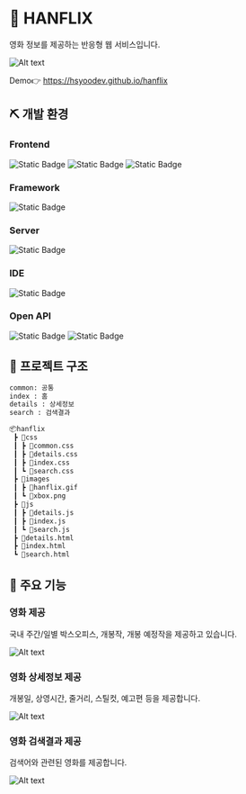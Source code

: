 # 🍿 HANFLIX

영화 정보를 제공하는 반응형 웹 서비스입니다.

![Alt text](https://github.com/hsyoodev/hanflix/assets/102946491/aafaf0b7-7735-4a64-abcf-97499d4b32be)

Demo👉 https://hsyoodev.github.io/hanflix  

## ⛏️ 개발 환경

### Frontend

![Static Badge](https://img.shields.io/badge/-html5-%23E34F26?style=for-the-badge&logo=html5&logoColor=white) ![Static Badge](https://img.shields.io/badge/-css3-%231572B6?style=for-the-badge&logo=css3&logoColor=white) ![Static Badge](<https://img.shields.io/badge/-javascript(es6)-%23F7DF1E?style=for-the-badge&logo=javascript&logoColor=white>)

### Framework

![Static Badge](https://img.shields.io/badge/-Bootstrap%20v5.3.x-%237952B3?style=for-the-badge&logo=bootstrap&logoColor=white)

### Server

![Static Badge](https://img.shields.io/badge/-github%20pages-%23222222?style=for-the-badge&logo=github&logoColor=white)

### IDE

![Static Badge](https://img.shields.io/badge/-visual%20studio%20code-%23007ACC?style=for-the-badge&logo=visualstudiocode&logoColor=white)

### Open API

![Static Badge](https://img.shields.io/badge/-kobis-%239999FF?style=for-the-badge&labelColor=abcdef) ![Static Badge](https://img.shields.io/badge/-kmdb-%23512BD4?style=for-the-badge)

## 📁 프로젝트 구조

```bash
common: 공통
index : 홈
details : 상세정보
search : 검색결과

📦hanflix
 ┣ 📂css
 ┃ ┣ 📜common.css
 ┃ ┣ 📜details.css
 ┃ ┣ 📜index.css
 ┃ ┗ 📜search.css
 ┣ 📂images
 ┃ ┣ 📜hanflix.gif
 ┃ ┗ 📜xbox.png
 ┣ 📂js
 ┃ ┣ 📜details.js
 ┃ ┣ 📜index.js
 ┃ ┗ 📜search.js
 ┣ 📜details.html
 ┣ 📜index.html
 ┗ 📜search.html
```

## 👀 주요 기능

### 영화 제공

국내 주간/일별 박스오피스, 개봉작, 개봉 예정작을 제공하고 있습니다.

![Alt text](https://github.com/hsyoodev/hanflix/assets/102946491/ecb34256-ecbf-4458-8d59-4a226a3e1ea8)

### 영화 상세정보 제공

개봉일, 상영시간, 줄거리, 스틸컷, 예고편 등을 제공합니다.

![Alt text](https://github.com/hsyoodev/hanflix/assets/102946491/05ec0c93-c1ca-4660-94a2-9633518012ac)

### 영화 검색결과 제공

검색어와 관련된 영화를 제공합니다.

![Alt text](https://github.com/hsyoodev/hanflix/assets/102946491/75ed9557-0f71-4f1a-9f9a-81162a09f5bd)
